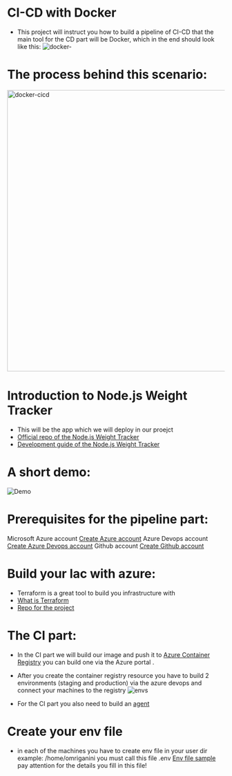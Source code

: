# CI-CD with Docker
* This project will instruct you how to build a pipeline of CI-CD that the main tool for the CD part will be Docker, which in the end should look like this:
![docker-](https://user-images.githubusercontent.com/105926044/178027771-68ecd719-bbf4-441a-ba11-f2070e7ff1ff.png)

# The process behind this scenario:

<img width="651" alt="docker-cicd" src="https://user-images.githubusercontent.com/105926044/178028064-c0fe4e7a-9220-416e-bfc9-1021ecbbc2f4.png">




# Introduction to Node.js Weight Tracker
* This will be the app which we will deploy in our proejct
* [Official repo of the Node.js Weight Tracker](https://github.com/oktadev/okta-nodejs-postgres-weight-tracker-example)
* [Development guide of the Node.js Weight Tracker](https://developer.okta.com/blog/2020/06/01/node-postgres-weight-tracker)

# A short demo:
![Demo](docs/build-weight-tracker-app-demo.gif)

# Prerequisites for the pipeline part:
Microsoft Azure account [Create Azure account](https://azure.microsoft.com/en-us/free/)
Azure Devops account [Create Azure Devops account](https://azure.microsoft.com/en-us/services/devops/)
Github account [Create Github account](https://github.com/signup)

# Build your Iac with azure: 
* Terraform is a great tool to build you infrastructure with
* [What is Terraform](https://www.terraform.io/intro)
* [Repo for the project](https://github.com/omriganini/terraform-ansible)

# The CI part:
* In the CI part we will build our image and push it to [Azure Container Registry](https://azure.microsoft.com/en-us/services/container-registry/#features) you can build one via the Azure portal .
* After you create the container registry resource you have to build 2 environments (staging and production) via the azure devops and connect your machines to the registry
![envs](https://user-images.githubusercontent.com/105926044/178037865-6e88e873-e9d2-4063-a3d2-de5c4fcff057.jpg)

* For the CI part you also need to build an [agent](https://docs.microsoft.com/en-us/azure/devops/pipelines/agents/v2-windows?view=azure-devops)

# Create your env file
* in each of the machines you have to create env file in your user dir example: /home/omriganini you must call this file .env
[Env file sample](https://github.com/oktadev/okta-nodejs-postgres-weight-tracker-example/blob/master/.env.sample) pay attention for the details you fill in this file!
